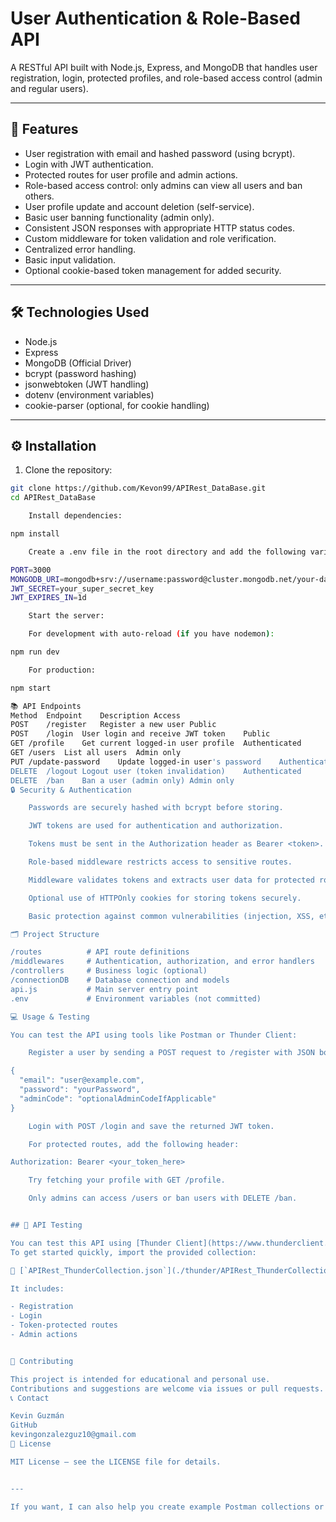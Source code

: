 # User Authentication & Role-Based API

A RESTful API built with Node.js, Express, and MongoDB that handles user registration, login, protected profiles, and role-based access control (admin and regular users).

---

## 🚀 Features

- User registration with email and hashed password (using bcrypt).  
- Login with JWT authentication.  
- Protected routes for user profile and admin actions.  
- Role-based access control: only admins can view all users and ban others.  
- User profile update and account deletion (self-service).  
- Basic user banning functionality (admin only).  
- Consistent JSON responses with appropriate HTTP status codes.  
- Custom middleware for token validation and role verification.  
- Centralized error handling.  
- Basic input validation.  
- Optional cookie-based token management for added security.

---

## 🛠 Technologies Used

- Node.js  
- Express  
- MongoDB (Official Driver)  
- bcrypt (password hashing)  
- jsonwebtoken (JWT handling)  
- dotenv (environment variables)  
- cookie-parser (optional, for cookie handling)

---

## ⚙️ Installation

1. Clone the repository:

```bash
git clone https://github.com/Kevon99/APIRest_DataBase.git
cd APIRest_DataBase

    Install dependencies:

npm install

    Create a .env file in the root directory and add the following variables (adjust values accordingly):

PORT=3000
MONGODB_URI=mongodb+srv://username:password@cluster.mongodb.net/your-database
JWT_SECRET=your_super_secret_key
JWT_EXPIRES_IN=1d

    Start the server:

    For development with auto-reload (if you have nodemon):

npm run dev

    For production:

npm start

📚 API Endpoints
Method	Endpoint	Description	Access
POST	/register	Register a new user	Public
POST	/login	User login and receive JWT token	Public
GET	/profile	Get current logged-in user profile	Authenticated
GET	/users	List all users	Admin only
PUT	/update-password	Update logged-in user's password	Authenticated
DELETE	/logout	Logout user (token invalidation)	Authenticated
DELETE	/ban	Ban a user (admin only)	Admin only
🔒 Security & Authentication

    Passwords are securely hashed with bcrypt before storing.

    JWT tokens are used for authentication and authorization.

    Tokens must be sent in the Authorization header as Bearer <token>.

    Role-based middleware restricts access to sensitive routes.

    Middleware validates tokens and extracts user data for protected routes.

    Optional use of HTTPOnly cookies for storing tokens securely.

    Basic protection against common vulnerabilities (injection, XSS, etc.).

🗂 Project Structure

/routes          # API route definitions
/middlewares     # Authentication, authorization, and error handlers
/controllers     # Business logic (optional)
/connectionDB    # Database connection and models
api.js           # Main server entry point
.env             # Environment variables (not committed)

💻 Usage & Testing

You can test the API using tools like Postman or Thunder Client:

    Register a user by sending a POST request to /register with JSON body:

{
  "email": "user@example.com",
  "password": "yourPassword",
  "adminCode": "optionalAdminCodeIfApplicable"
}

    Login with POST /login and save the returned JWT token.

    For protected routes, add the following header:

Authorization: Bearer <your_token_here>

    Try fetching your profile with GET /profile.

    Only admins can access /users or ban users with DELETE /ban.


## 🧪 API Testing

You can test this API using [Thunder Client](https://www.thunderclient.com/).  
To get started quickly, import the provided collection:

📁 [`APIRest_ThunderCollection.json`](./thunder/APIRest_ThunderCollection.json)

It includes:

- Registration
- Login
- Token-protected routes
- Admin actions


🤝 Contributing

This project is intended for educational and personal use.
Contributions and suggestions are welcome via issues or pull requests.
📞 Contact

Kevin Guzmán
GitHub
kevingonzalezguz10@gmail.com
📄 License

MIT License — see the LICENSE file for details.


---

If you want, I can also help you create example Postman collections or add sample requests/responses. Just let me know!

